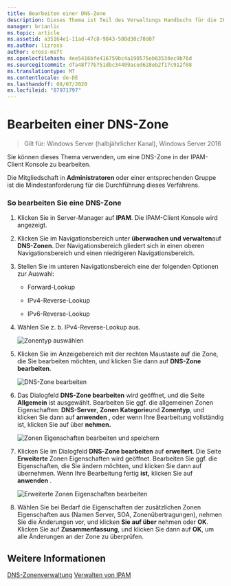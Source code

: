 ```yaml
---
title: Bearbeiten einer DNS-Zone
description: Dieses Thema ist Teil des Verwaltungs Handbuchs für die IP-Adressverwaltung (IPAM) in Windows Server 2016.
manager: brianlic
ms.topic: article
ms.assetid: a35164e1-11ad-47c8-9843-580d30c70d07
ms.author: lizross
author: eross-msft
ms.openlocfilehash: 4ee5416bfe416759bc4a190575eb63534ec9b76d
ms.sourcegitcommit: dfa48f77b751dbc34409aced628eb2f17c912f08
ms.translationtype: MT
ms.contentlocale: de-DE
ms.lasthandoff: 08/07/2020
ms.locfileid: "87971797"
---
```

# <a name="edit-a-dns-zone"></a>Bearbeiten einer DNS-Zone

>Gilt für: Windows Server (halbjährlicher Kanal), Windows Server 2016

Sie können dieses Thema verwenden, um eine DNS-Zone in der IPAM-Client Konsole zu bearbeiten.

Die Mitgliedschaft in **Administratoren** oder einer entsprechenden Gruppe ist die Mindestanforderung für die Durchführung dieses Verfahrens.

### <a name="to-edit-a-dns-zone"></a>So bearbeiten Sie eine DNS-Zone

1.  Klicken Sie in Server-Manager auf **IPAM**. Die IPAM-Client Konsole wird angezeigt.

2.  Klicken Sie im Navigationsbereich unter **überwachen und verwalten**auf **DNS-Zonen**. Der Navigationsbereich gliedert sich in einen oberen Navigationsbereich und einen niedrigeren Navigationsbereich.

3.  Stellen Sie im unteren Navigationsbereich eine der folgenden Optionen zur Auswahl:

    -   Forward-Lookup

    -   IPv4-Reverse-Lookup

    -   IPv6-Reverse-Lookup

4.  Wählen Sie z. b. IPv4-Reverse-Lookup aus.

    ![Zonentyp auswählen](../../media/Edit-a-DNS-Zone/ipam_EditZone_01.jpg)

5.  Klicken Sie im Anzeigebereich mit der rechten Maustaste auf die Zone, die Sie bearbeiten möchten, und klicken Sie dann auf **DNS-Zone bearbeiten**.

    ![DNS-Zone bearbeiten](../../media/Edit-a-DNS-Zone/ipam_EditZone_02.jpg)

6.  Das Dialogfeld **DNS-Zone bearbeiten** wird geöffnet, und die Seite **Allgemein** ist ausgewählt. Bearbeiten Sie ggf. die allgemeinen Zonen Eigenschaften: **DNS-Server**, **Zonen Kategorie**und **Zonentyp**, und klicken Sie dann auf **anwenden** , oder wenn Ihre Bearbeitung vollständig ist, klicken Sie auf über **nehmen.**

    ![Zonen Eigenschaften bearbeiten und speichern](../../media/Edit-a-DNS-Zone/ipam_EditZone_03a.jpg)

7.  Klicken Sie im Dialogfeld **DNS-Zone bearbeiten** auf **erweitert**. Die Seite **Erweiterte** Zonen Eigenschaften wird geöffnet. Bearbeiten Sie ggf. die Eigenschaften, die Sie ändern möchten, und klicken Sie dann auf übernehmen. Wenn Ihre Bearbeitung fertig **ist,** klicken Sie auf **anwenden** .

    ![Erweiterte Zonen Eigenschaften bearbeiten](../../media/Edit-a-DNS-Zone/ipam_EditZone_04a.jpg)

8.  Wählen Sie bei Bedarf die Eigenschaften der zusätzlichen Zonen Eigenschaften aus (Namen Server, SOA, Zonenübertragungen), nehmen Sie die Änderungen vor, und klicken **Sie auf über** nehmen oder **OK**. Klicken Sie auf **Zusammenfassung**, und klicken Sie dann auf **OK**, um alle Änderungen an der Zone zu überprüfen.

## <a name="see-also"></a>Weitere Informationen
[DNS-Zonenverwaltung](DNS-Zone-Management.md) 
 [Verwalten von IPAM](Manage-IPAM.md)



